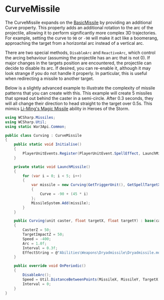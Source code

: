 # CurveMissile

The CurveMissile expands on the [BasicMissile](basic-missile.md) by providing an additional Curve property. This property adds an additional rotation to the arc of the projectile, allowing it to perform significantly more complex 3D trajectories. For example, setting the curve to `90` or `-90` will make it act like a boomerang, approaching the target from a horizontal arc instead of a vertical arc.

There are two special methods, `DisableArc` and `ReactiveArc`, which control the arcing behaviour (assuming the projectile has an arc that is not 0). If major changes in the targets position are encountered, the projectile can decide to disable its arc. If desired, you can re-enable it, although it may look strange if you do not handle it properly. In particular, this is useful when redirecting a missile to another target.

Below is a slightly advanced example to illustrate the complexity of missile patterns that you can create with this. This example will create 5 missiles that spread out behind the caster in a semi-circle. After 0.3 seconds, they will all change their direction to head straight to the target over 0.5s. This mimics [Li-Ming's Magic Missile](https://www.youtube.com/watch?v=6SqmKqFUwnM&t=1m4s) ability in Heroes of the Storm.

```csharp
using WCSharp.Missiles;
using WCSharp.Util;
using static War3Api.Common;

public class Curving : CurveMissile
{
	public static void Initialise()
	{
		PlayerUnitEvents.Register(PlayerUnitEvent.SpellEffect, LaunchMissile, Constants.ABILITY_CURVING_MISSILE);
	}

	private static void LaunchMissile()
	{
		for (var i = 0; i < 5; i++)
		{
			var missile = new Curving(GetTriggerUnit(), GetSpellTargetX(), GetSpellTargetY())
			{
				Curve = -90 + (45 * i)
			};
			MissileSystem.Add(missile);
		}
	}

	public Curving(unit caster, float targetX, float targetY) : base(caster, targetX, targetY)
	{
		CasterZ = 50;
		TargetImpactZ = 50;
		Speed = -400;
		Arc = 1.0f;
		Interval = 0.3f;
		EffectString = @"Abilities\Weapons\Dryadmissile\Dryadmissile.mdl";
	}

	public override void OnPeriodic()
	{
		DisableArc();
		Speed = Util.DistanceBetweenPoints(MissileX, MissileY, TargetX, TargetY) * 2;
		Interval = 0;
	}
}
```
